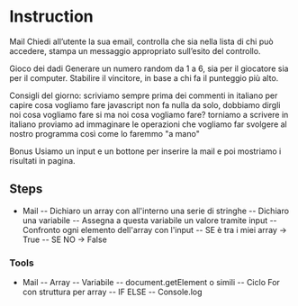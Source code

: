 # Instruction
Mail 
Chiedi all’utente la sua email, controlla che sia nella lista di chi può accedere, stampa un messaggio appropriato sull’esito del controllo.

Gioco dei dadi
Generare un numero random da 1 a 6, sia per il giocatore sia per il computer. Stabilire il vincitore, in base a chi fa il punteggio più alto.

Consigli del giorno:
scriviamo sempre prima dei commenti in italiano per capire cosa vogliamo fare javascript non fa nulla da solo, dobbiamo dirgli noi cosa vogliamo fare si ma noi cosa vogliamo fare?
torniamo a scrivere in italiano
proviamo ad immaginare le operazioni che vogliamo far svolgere al nostro programma così come lo faremmo "a mano"

 Bonus
Usiamo un input e un bottone per inserire la mail e poi mostriamo i risultati in pagina.

## Steps
- Mail
-- Dichiaro un array con all'interno una serie di stringhe
-- Dichiaro una variabile 
-- Assegna a questa variabile un valore tramite input
-- Confronto ogni elemento dell'array con l'input
-- SE è tra i miei array -> True
-- SE NO -> False


### Tools
- Mail
-- Array
-- Variabile
-- document.getElement o simili
-- Ciclo For con struttura per array
-- IF ELSE
-- Console.log